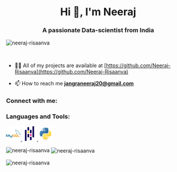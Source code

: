 <h1 align="center">Hi 👋, I'm Neeraj</h1>
<h3 align="center">A passionate Data-scientist from India</h3>

<p align="left"> <img src="https://komarev.com/ghpvc/?username=neeraj-risaanva&label=Profile%20views&color=0e75b6&style=flat" alt="neeraj-risaanva" /> </p>

<p align="left"> <a href="https://twitter.com/" target="blank"><img src="https://img.shields.io/twitter/follow/?logo=twitter&style=for-the-badge" alt="" /></a> </p>

- 👨‍💻 All of my projects are available at [https://github.com/Neeraj-Risaanva](https://github.com/Neeraj-Risaanva)

- 📫 How to reach me **jangraneeraj20@gmail.com**

<h3 align="left">Connect with me:</h3>
<p align="left">
</p>

<h3 align="left">Languages and Tools:</h3>
<p align="left"> <a href="https://www.mysql.com/" target="_blank" rel="noreferrer"> <img src="https://raw.githubusercontent.com/devicons/devicon/master/icons/mysql/mysql-original-wordmark.svg" alt="mysql" width="40" height="40"/> </a> <a href="https://pandas.pydata.org/" target="_blank" rel="noreferrer"> <img src="https://raw.githubusercontent.com/devicons/devicon/2ae2a900d2f041da66e950e4d48052658d850630/icons/pandas/pandas-original.svg" alt="pandas" width="40" height="40"/> </a> <a href="https://www.python.org" target="_blank" rel="noreferrer"> <img src="https://raw.githubusercontent.com/devicons/devicon/master/icons/python/python-original.svg" alt="python" width="40" height="40"/> </a> </p>

<p><img align="left" src="https://github-readme-stats.vercel.app/api/top-langs?username=neeraj-risaanva&show_icons=true&locale=en&layout=compact" alt="neeraj-risaanva" /></p>

<p>&nbsp;<img align="center" src="https://github-readme-stats.vercel.app/api?username=neeraj-risaanva&show_icons=true&locale=en" alt="neeraj-risaanva" /></p>

<p><img align="center" src="https://github-readme-streak-stats.herokuapp.com/?user=neeraj-risaanva&" alt="neeraj-risaanva" /></p>
